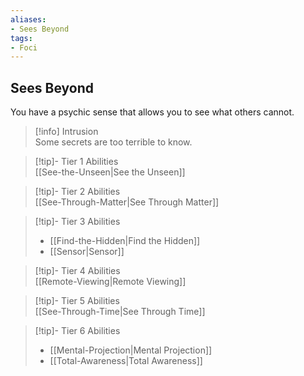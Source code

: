 ```yaml
---
aliases:
- Sees Beyond
tags:
- Foci
---
```


  
## Sees Beyond  
You have a psychic sense that allows you to see what others cannot.  
 >[!info] Intrusion  
>Some secrets are too terrible to know.   

>[!tip]- Tier 1 Abilities  
>[[See-the-Unseen|See the Unseen]]  

>[!tip]- Tier 2 Abilities  
>[[See-Through-Matter|See Through Matter]]  

>[!tip]- Tier 3 Abilities  
>- [[Find-the-Hidden|Find the Hidden]]  
>- [[Sensor|Sensor]]  

>[!tip]- Tier 4 Abilities  
>[[Remote-Viewing|Remote Viewing]]  

>[!tip]- Tier 5 Abilities  
>[[See-Through-Time|See Through Time]]  

>[!tip]- Tier 6 Abilities  
>- [[Mental-Projection|Mental Projection]]  
>- [[Total-Awareness|Total Awareness]]